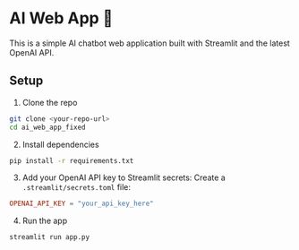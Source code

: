
# AI Web App 🤖

This is a simple AI chatbot web application built with Streamlit and the latest OpenAI API.

## Setup

1. Clone the repo
```bash
git clone <your-repo-url>
cd ai_web_app_fixed
```

2. Install dependencies
```bash
pip install -r requirements.txt
```

3. Add your OpenAI API key to Streamlit secrets:
Create a `.streamlit/secrets.toml` file:
```toml
OPENAI_API_KEY = "your_api_key_here"
```

4. Run the app
```bash
streamlit run app.py
```
